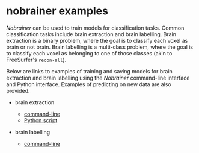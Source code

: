 # nobrainer examples

_Nobrainer_ can be used to train models for classification tasks. Common classification tasks include brain extraction and brain labelling. Brain extraction is a binary problem, where the goal is to classify each voxel as brain or not brain. Brain labelling is a multi-class problem, where the goal is to classify each voxel as belonging to one of those classes (akin to FreeSurfer's `recon-all`).

Below are links to examples of training and saving models for brain extraction and brain labelling using the _Nobrainer_ command-line interface and Python interface. Examples of predicting on new data are also provided.

- brain extraction
  - [command-line](brain-extraction-cli)
  - [Python script](brain-extraction-python)

- brain labelling
  - [command-line](brain-labelling-cli)
